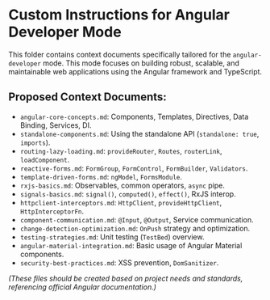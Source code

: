 # Custom Instructions for Angular Developer Mode

This folder contains context documents specifically tailored for the `angular-developer` mode. This mode focuses on building robust, scalable, and maintainable web applications using the Angular framework and TypeScript.

## Proposed Context Documents:

*   `angular-core-concepts.md`: Components, Templates, Directives, Data Binding, Services, DI.
*   `standalone-components.md`: Using the standalone API (`standalone: true`, `imports`).
*   `routing-lazy-loading.md`: `provideRouter`, `Routes`, `routerLink`, `loadComponent`.
*   `reactive-forms.md`: `FormGroup`, `FormControl`, `FormBuilder`, `Validators`.
*   `template-driven-forms.md`: `ngModel`, `FormsModule`.
*   `rxjs-basics.md`: Observables, common operators, `async` pipe.
*   `signals-basics.md`: `signal()`, `computed()`, `effect()`, RxJS interop.
*   `httpclient-interceptors.md`: `HttpClient`, `provideHttpClient`, `HttpInterceptorFn`.
*   `component-communication.md`: `@Input`, `@Output`, Service communication.
*   `change-detection-optimization.md`: `OnPush` strategy and optimization.
*   `testing-strategies.md`: Unit testing (`TestBed`) overview.
*   `angular-material-integration.md`: Basic usage of Angular Material components.
*   `security-best-practices.md`: XSS prevention, `DomSanitizer`.

*(These files should be created based on project needs and standards, referencing official Angular documentation.)*